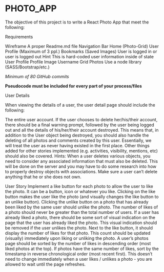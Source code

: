 # PHOTO_APP
The objective of this project is to write a React Photo App that meet the following:

Requirements

Wireframe 
A proper Readme.md file 
Navigation Bar
Home (Photo-Grid)
User Profile (Maximum of 3 ppl.)
Bookmarks (Saved Images)
User is logged in or user is logged out
Hint
This is hard-coded user information inside of state
User Profile
Profile Image
Username
Grid Photos
Use a node library (SASS/Bootstrap/etc.)
 
*Minimum of 80 GitHub commits*

**Pseudocode must be included for every part of your process/files**

User Details

When viewing the details of a user, the user detail page should include the following: 

The entire user account. If the user chooses to delete her/his/their account, there should be a final warning prompt, followed by the user being logged out and all the details of his/her/their account destroyed. This means that, in addition to the User object being destroyed, you should also handle the deleting of all photos and comments created by this user. Essentially, we will treat the user as never having existed in the first place. Other things added for other stories implemented (e.g. activities, visibility, mentions, etc) should also be covered.
Hints:
When a user deletes various objects, you need to consider any associated information that must also be deleted. This will be done on the server and you may have to do some research into how to properly destroy objects with associations. 
Make sure a user can’t delete anything that he or she does not own.
 

User Story
Implement a like button for each photo to allow the user to like the photo. It can be a button, icon or whatever you like.
Clicking on the like button makes the user like the photo (and visually changes the like button to an unlike button). Clicking the unlike button on a photo that has already been liked by the same user should unlike the photo.
The number of likes of a photo should never be greater than the total number of users.
If a user has already liked a photo, there should be some sort of visual indication on the page that the user has already liked the photo. This visual indication should be removed if the user unlikes the photo.
Next to the like button, it should display the number of likes for that photo. This count should be updated (visually) immediately upon liking or unliking the photo.
A user’s photos page should be sorted by the number of likes in descending order (most liked photos at the top). If photos have the same number of likes, sort by the timestamp in reverse chronological order (most recent first). This doesn’t need to change immediately when a user likes / unlikes a photo - you are allowed to wait until the page refreshes.
 
